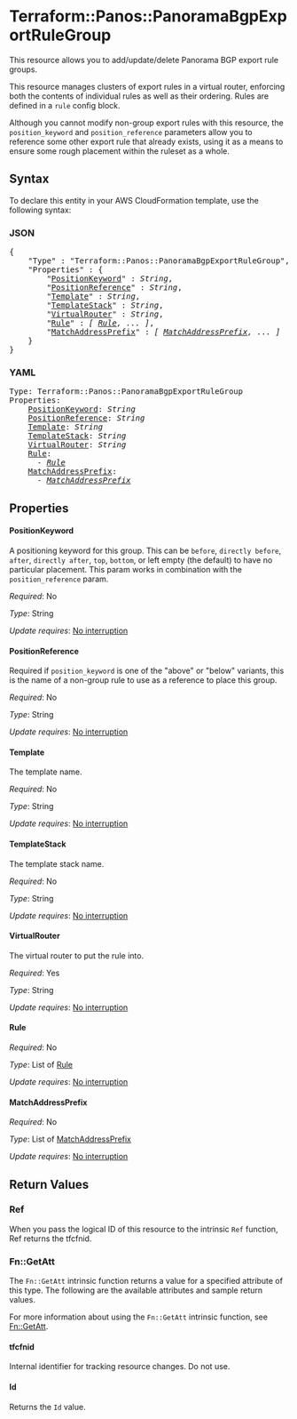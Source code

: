 # Terraform::Panos::PanoramaBgpExportRuleGroup

This resource allows you to add/update/delete Panorama BGP export rule groups.

This resource manages clusters of export rules in a virtual router,
enforcing both the contents of individual rules as well as their
ordering.  Rules are defined in a `rule` config block.

Although you cannot modify non-group export rules with this
resource, the `position_keyword` and `position_reference` parameters allow you
to reference some other export rule that already exists, using it as
a means to ensure some rough placement within the ruleset as a whole.

## Syntax

To declare this entity in your AWS CloudFormation template, use the following syntax:

### JSON

<pre>
{
    "Type" : "Terraform::Panos::PanoramaBgpExportRuleGroup",
    "Properties" : {
        "<a href="#positionkeyword" title="PositionKeyword">PositionKeyword</a>" : <i>String</i>,
        "<a href="#positionreference" title="PositionReference">PositionReference</a>" : <i>String</i>,
        "<a href="#template" title="Template">Template</a>" : <i>String</i>,
        "<a href="#templatestack" title="TemplateStack">TemplateStack</a>" : <i>String</i>,
        "<a href="#virtualrouter" title="VirtualRouter">VirtualRouter</a>" : <i>String</i>,
        "<a href="#rule" title="Rule">Rule</a>" : <i>[ <a href="rule.md">Rule</a>, ... ]</i>,
        "<a href="#matchaddressprefix" title="MatchAddressPrefix">MatchAddressPrefix</a>" : <i>[ <a href="matchaddressprefix.md">MatchAddressPrefix</a>, ... ]</i>
    }
}
</pre>

### YAML

<pre>
Type: Terraform::Panos::PanoramaBgpExportRuleGroup
Properties:
    <a href="#positionkeyword" title="PositionKeyword">PositionKeyword</a>: <i>String</i>
    <a href="#positionreference" title="PositionReference">PositionReference</a>: <i>String</i>
    <a href="#template" title="Template">Template</a>: <i>String</i>
    <a href="#templatestack" title="TemplateStack">TemplateStack</a>: <i>String</i>
    <a href="#virtualrouter" title="VirtualRouter">VirtualRouter</a>: <i>String</i>
    <a href="#rule" title="Rule">Rule</a>: <i>
      - <a href="rule.md">Rule</a></i>
    <a href="#matchaddressprefix" title="MatchAddressPrefix">MatchAddressPrefix</a>: <i>
      - <a href="matchaddressprefix.md">MatchAddressPrefix</a></i>
</pre>

## Properties

#### PositionKeyword

A positioning keyword for this group.  This
can be `before`, `directly before`, `after`, `directly after`, `top`,
`bottom`, or left empty (the default) to have no particular placement.  This
param works in combination with the `position_reference` param.

_Required_: No

_Type_: String

_Update requires_: [No interruption](https://docs.aws.amazon.com/AWSCloudFormation/latest/UserGuide/using-cfn-updating-stacks-update-behaviors.html#update-no-interrupt)

#### PositionReference

Required if `position_keyword` is one of the
"above" or "below" variants, this is the name of a non-group rule to use
as a reference to place this group.

_Required_: No

_Type_: String

_Update requires_: [No interruption](https://docs.aws.amazon.com/AWSCloudFormation/latest/UserGuide/using-cfn-updating-stacks-update-behaviors.html#update-no-interrupt)

#### Template

The template name.

_Required_: No

_Type_: String

_Update requires_: [No interruption](https://docs.aws.amazon.com/AWSCloudFormation/latest/UserGuide/using-cfn-updating-stacks-update-behaviors.html#update-no-interrupt)

#### TemplateStack

The template stack name.

_Required_: No

_Type_: String

_Update requires_: [No interruption](https://docs.aws.amazon.com/AWSCloudFormation/latest/UserGuide/using-cfn-updating-stacks-update-behaviors.html#update-no-interrupt)

#### VirtualRouter

The virtual router to put the rule into.

_Required_: Yes

_Type_: String

_Update requires_: [No interruption](https://docs.aws.amazon.com/AWSCloudFormation/latest/UserGuide/using-cfn-updating-stacks-update-behaviors.html#update-no-interrupt)

#### Rule

_Required_: No

_Type_: List of <a href="rule.md">Rule</a>

_Update requires_: [No interruption](https://docs.aws.amazon.com/AWSCloudFormation/latest/UserGuide/using-cfn-updating-stacks-update-behaviors.html#update-no-interrupt)

#### MatchAddressPrefix

_Required_: No

_Type_: List of <a href="matchaddressprefix.md">MatchAddressPrefix</a>

_Update requires_: [No interruption](https://docs.aws.amazon.com/AWSCloudFormation/latest/UserGuide/using-cfn-updating-stacks-update-behaviors.html#update-no-interrupt)

## Return Values

### Ref

When you pass the logical ID of this resource to the intrinsic `Ref` function, Ref returns the tfcfnid.

### Fn::GetAtt

The `Fn::GetAtt` intrinsic function returns a value for a specified attribute of this type. The following are the available attributes and sample return values.

For more information about using the `Fn::GetAtt` intrinsic function, see [Fn::GetAtt](https://docs.aws.amazon.com/AWSCloudFormation/latest/UserGuide/intrinsic-function-reference-getatt.html).

#### tfcfnid

Internal identifier for tracking resource changes. Do not use.

#### Id

Returns the <code>Id</code> value.

